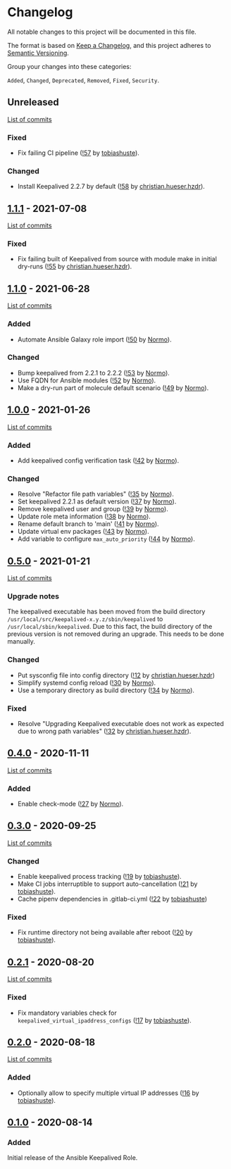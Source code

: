 <!--
SPDX-FileCopyrightText: 2020 Helmholtz Centre for Environmental Research (UFZ)
SPDX-FileCopyrightText: 2020 Helmholtz-Zentrum Dresden-Rossendorf (HZDR)

SPDX-License-Identifier: Apache-2.0
-->

# Changelog

All notable changes to this project will be documented in this file.

The format is based on [Keep a Changelog](https://keepachangelog.com/en/1.0.0/),
and this project adheres to [Semantic Versioning](https://semver.org/spec/v2.0.0.html).

Group your changes into these categories:

`Added`, `Changed`, `Deprecated`, `Removed`, `Fixed`, `Security`.

## Unreleased

[List of commits](https://gitlab.com/hifis/ansible/keepalived-role/-/compare/v1.1.1...main)

### Fixed

- Fix failing CI pipeline
  ([!57](https://gitlab.com/hifis/ansible/keepalived-role/-/merge_requests/57)
  by [tobiashuste](https://gitlab.com/tobiashuste)).

### Changed

- Install Keepalived 2.2.7 by default
  ([!58](https://gitlab.com/hifis/ansible/keepalived-role/-/merge_requests/58)
  by [christian.hueser.hzdr](https://gitlab.com/christian.hueser.hzdr)).

## [1.1.1](https://gitlab.com/hifis/ansible/keepalived-role/-/releases/v1.1.1) - 2021-07-08

[List of commits](https://gitlab.com/hifis/ansible/keepalived-role/-/compare/v1.1.0...v1.1.1)

### Fixed

- Fix failing built of Keepalived from source with module make in initial dry-runs
  ([!55](https://gitlab.com/hifis/ansible/keepalived-role/-/merge_requests/55)
  by [christian.hueser.hzdr](https://gitlab.com/christian.hueser.hzdr)).

## [1.1.0](https://gitlab.com/hifis/ansible/keepalived-role/-/releases/v1.1.0) - 2021-06-28

[List of commits](https://gitlab.com/hifis/ansible/keepalived-role/-/compare/v1.0.0...v1.1.0)

### Added

- Automate Ansible Galaxy role import
  ([!50](https://gitlab.com/hifis/ansible/keepalived-role/-/merge_requests/50)
  by [Normo](https://gitlab.com/Normo)).

### Changed

- Bump keepalived from 2.2.1 to 2.2.2
  ([!53](https://gitlab.com/hifis/ansible/keepalived-role/-/merge_requests/53)
  by [Normo](https://gitlab.com/Normo)).
- Use FQDN for Ansible modules
  ([!52](https://gitlab.com/hifis/ansible/keepalived-role/-/merge_requests/52)
  by [Normo](https://gitlab.com/Normo)).
- Make a dry-run part of molecule default scenario
  ([!49](https://gitlab.com/hifis/ansible/keepalived-role/-/merge_requests/49)
  by [Normo](https://gitlab.com/Normo)).

## [1.0.0](https://gitlab.com/hifis/ansible/keepalived-role/-/releases/v1.0.0) - 2021-01-26

[List of commits](https://gitlab.com/hifis/ansible/keepalived-role/-/compare/v0.5.0...v1.0.0)

### Added

- Add keepalived config verification task
  ([!42](https://gitlab.com/hifis/ansible/keepalived-role/-/merge_requests/42)
  by [Normo](https://gitlab.com/Normo)).

### Changed

- Resolve "Refactor file path variables"
  ([!35](https://gitlab.com/hifis/ansible/keepalived-role/-/merge_requests/35)
  by [Normo](https://gitlab.com/Normo)).
- Set keepalived 2.2.1 as default version
  ([!37](https://gitlab.com/hifis/ansible/keepalived-role/-/merge_requests/37)
  by [Normo](https://gitlab.com/Normo)).
- Remove keepalived user and group
  ([!39](https://gitlab.com/hifis/ansible/keepalived-role/-/merge_requests/39)
  by [Normo](https://gitlab.com/Normo)).
- Update role meta information
  ([!38](https://gitlab.com/hifis/ansible/keepalived-role/-/merge_requests/38)
  by [Normo](https://gitlab.com/Normo)).
- Rename default branch to 'main'
  ([!41](https://gitlab.com/hifis/ansible/keepalived-role/-/merge_requests/41)
  by [Normo](https://gitlab.com/Normo)).
- Update virtual env packages
  ([!43](https://gitlab.com/hifis/ansible/keepalived-role/-/merge_requests/43)
  by [Normo](https://gitlab.com/Normo)).
- Add variable to configure `max_auto_priority`
  ([!44](https://gitlab.com/hifis/ansible/keepalived-role/-/merge_requests/44)
  by [Normo](https://gitlab.com/Normo)).

## [0.5.0](https://gitlab.com/hifis/ansible/keepalived-role/-/releases/v0.5.0) - 2021-01-21

[List of commits](https://gitlab.com/hifis/ansible/keepalived-role/-/compare/v0.4.0...v0.5.0)

### Upgrade notes

The keepalived executable has been moved from the build directory
`/usr/local/src/keepalived-x.y.z/sbin/keepalived` to
`/usr/local/sbin/keepalived`. Due to this fact, the build directory of the
previous version is not removed during an upgrade. This needs to be done
manually.

### Changed

- Put sysconfig file into config directory
  ([!12](https://gitlab.com/hifis/ansible/keepalived-role/-/merge_requests/12)
  by [christian.hueser.hzdr](https://gitlab.com/christian.hueser.hzdr))
- Simplify systemd config reload
  ([!30](https://gitlab.com/hifis/ansible/keepalived-role/-/merge_requests/30)
  by [Normo](https://gitlab.com/Normo)).
- Use a temporary directory as build directory
  ([!34](https://gitlab.com/hifis/ansible/keepalived-role/-/merge_requests/34)
  by [Normo](https://gitlab.com/Normo)).

### Fixed

- Resolve "Upgrading Keepalived executable does not work as expected due to
  wrong path variables"
  ([!32](https://gitlab.com/hifis/ansible/keepalived-role/-/merge_requests/32)
  by [christian.hueser.hzdr](https://gitlab.com/christian.hueser.hzdr)).

## [0.4.0](https://gitlab.com/hifis/ansible/keepalived-role/-/releases/v0.4.0) - 2020-11-11

[List of commits](https://gitlab.com/hifis/ansible/keepalived-role/-/compare/v0.3.0...v0.4.0)

### Added

- Enable check-mode
  ([!27](https://gitlab.com/hifis/ansible/keepalived-role/-/merge_requests/27)
  by [Normo](https://gitlab.com/Normo)).

## [0.3.0](https://gitlab.com/hifis/ansible/keepalived-role/-/releases/v0.3.0) - 2020-09-25

[List of commits](https://gitlab.com/hifis/ansible/keepalived-role/-/compare/v0.2.1...v0.3.0)

### Changed

- Enable keepalived process tracking
  ([!19](https://gitlab.com/hifis/ansible/keepalived-role/-/merge_requests/19)
  by [tobiashuste](https://gitlab.com/tobiashuste)).
- Make CI jobs interruptible to support auto-cancellation
  ([!21](https://gitlab.com/hifis/ansible/keepalived-role/-/merge_requests/21)
  by [tobiashuste](https://gitlab.com/tobiashuste)).
- Cache pipenv dependencies in .gitlab-ci.yml
  ([!22](https://gitlab.com/hifis/ansible/keepalived-role/-/merge_requests/22)
  by [tobiashuste](https://gitlab.com/tobiashuste))

### Fixed

- Fix runtime directory not being available after reboot
  ([!20](https://gitlab.com/hifis/ansible/keepalived-role/-/merge_requests/20)
  by [tobiashuste](https://gitlab.com/tobiashuste)).

## [0.2.1](https://gitlab.com/hifis/ansible/keepalived-role/-/releases/v0.2.1) - 2020-08-20

[List of commits](https://gitlab.com/hifis/ansible/keepalived-role/-/compare/v0.2.0...v0.2.1)

### Fixed

- Fix mandatory variables check for `keepalived_virtual_ipaddress_configs`
  ([!17](https://gitlab.com/hifis/ansible/keepalived-role/-/merge_requests/17)
  by [tobiashuste](https://gitlab.com/tobiashuste)).

## [0.2.0](https://gitlab.com/hifis/ansible/keepalived-role/-/releases/v0.2.0) - 2020-08-18

[List of commits](https://gitlab.com/hifis/ansible/keepalived-role/-/compare/v0.1.0...v0.2.0)

### Added

- Optionally allow to specify multiple virtual IP addresses
([!16](https://gitlab.com/hifis/ansible/keepalived-role/-/merge_requests/16)
by [tobiashuste](https://gitlab.com/tobiashuste)).

## [0.1.0](https://gitlab.com/hifis/ansible/keepalived-role/-/releases/v0.1.0) - 2020-08-14

### Added

Initial release of the Ansible Keepalived Role.
